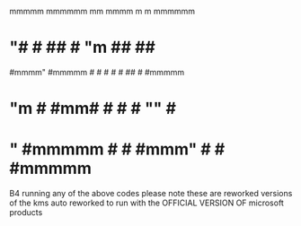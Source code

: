 
 mmmmm  mmmmmm   mm   mmmm   m    m mmmmmm       
 #   "# #        ##   #   "m ##  ## #            
 #mmmm" #mmmmm  #  #  #    # # ## # #mmmmm       
 #   "m #       #mm#  #    # # "" # #            
 #    " #mmmmm #    # #mmm"  #    # #mmmmm   

B4 running any of the above codes please note these are reworked versions of the kms auto reworked to run with the OFFICIAL VERSION OF microsoft products 